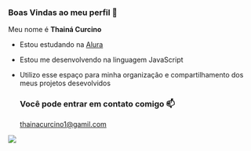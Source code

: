 ### Boas Vindas ao meu perfil 💙

Meu nome é **Thainá Curcino**
- Estou estudando na [Alura](https://www.alura.com.br)  
- Estou me desenvolvendo na linguagem JavaScript
- Utilizo esse espaço para minha organização e compartilhamento dos meus projetos desevolvidos

  ### Você pode entrar em contato comigo 📫

  thainacurcino1@gamil.com

![]( https://media1.tenor.com/m/jj_LcW17Vo4AAAAC/right-on-cute.gif)
 
